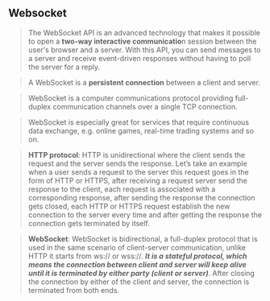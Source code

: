 ## Websocket

> The WebSocket API is an advanced technology that makes it possible to open a **two-way interactive communicatio**n session between the user's browser and a server. With this API, you can send messages to a server and receive event-driven responses without having to poll the server for a reply.

> A WebSocket is a **persistent connection** between a client and server.

> WebSocket is a computer communications protocol providing full-duplex communication channels over a single TCP connection.

> WebSocket is especially great for services that require continuous data exchange, e.g. online games, real-time trading systems and so on.



> **HTTP protocol**: HTTP is unidirectional where the client sends the request and the server sends the response. Let’s take an example when a user sends a request to the server this request goes in the form of HTTP or HTTPS, after receiving a request server send the response to the client, each request is associated with a corresponding response, after sending the response the connection gets closed, each HTTP or HTTPS request establish the new connection to the server every time and after getting the response the connection gets terminated by itself. 

> **WebSocket**: WebSocket is bidirectional, a full-duplex protocol that is used in the same scenario of client-server communication, unlike HTTP it starts from ws:// or wss://. ***It is a stateful protocol, which means the connection between client and server will keep alive until it is terminated by either party (client or server)***. After closing the connection by either of the client and server, the connection is terminated from both ends. 
